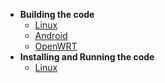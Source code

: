 * **Building the code**
    * [Linux](Building-the-code-for-Linux)
    * [Android](Building-the-code-for-Android)
    * [OpenWRT](Building-the-code-for-OpenWRT)
* **Installing and Running the code**
    * [Linux](Running-SocialVPN-or-GroupVPN-on-Linux)
